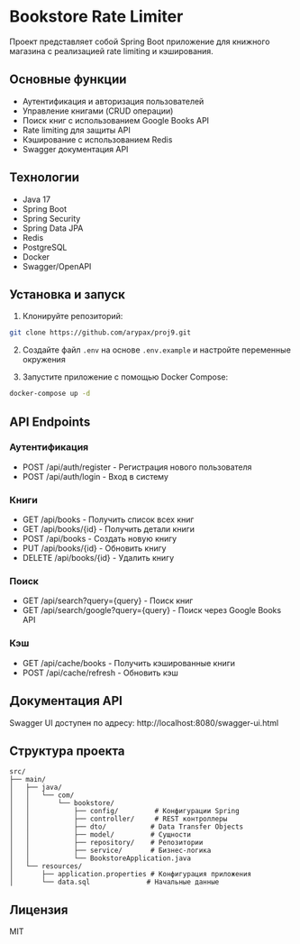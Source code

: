 # Bookstore Rate Limiter

Проект представляет собой Spring Boot приложение для книжного магазина с реализацией rate limiting и кэширования.

## Основные функции

- Аутентификация и авторизация пользователей
- Управление книгами (CRUD операции)
- Поиск книг с использованием Google Books API
- Rate limiting для защиты API
- Кэширование с использованием Redis
- Swagger документация API

## Технологии

- Java 17
- Spring Boot
- Spring Security
- Spring Data JPA
- Redis
- PostgreSQL
- Docker
- Swagger/OpenAPI

## Установка и запуск

1. Клонируйте репозиторий:
```bash
git clone https://github.com/arypax/proj9.git
```

2. Создайте файл `.env` на основе `.env.example` и настройте переменные окружения

3. Запустите приложение с помощью Docker Compose:
```bash
docker-compose up -d
```

## API Endpoints

### Аутентификация
- POST /api/auth/register - Регистрация нового пользователя
- POST /api/auth/login - Вход в систему

### Книги
- GET /api/books - Получить список всех книг
- GET /api/books/{id} - Получить детали книги
- POST /api/books - Создать новую книгу
- PUT /api/books/{id} - Обновить книгу
- DELETE /api/books/{id} - Удалить книгу

### Поиск
- GET /api/search?query={query} - Поиск книг
- GET /api/search/google?query={query} - Поиск через Google Books API

### Кэш
- GET /api/cache/books - Получить кэшированные книги
- POST /api/cache/refresh - Обновить кэш

## Документация API

Swagger UI доступен по адресу: http://localhost:8080/swagger-ui.html

## Структура проекта

```
src/
├── main/
│   ├── java/
│   │   └── com/
│   │       └── bookstore/
│   │           ├── config/         # Конфигурации Spring
│   │           ├── controller/     # REST контроллеры
│   │           ├── dto/           # Data Transfer Objects
│   │           ├── model/         # Сущности
│   │           ├── repository/    # Репозитории
│   │           ├── service/       # Бизнес-логика
│   │           └── BookstoreApplication.java
│   └── resources/
│       ├── application.properties # Конфигурация приложения
│       └── data.sql              # Начальные данные
```

## Лицензия

MIT 